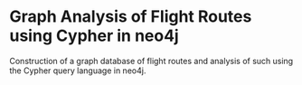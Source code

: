 # Graph Analysis of Flight Routes using Cypher in neo4j

Construction of a graph database of flight routes and analysis of such using the Cypher query language in neo4j.
